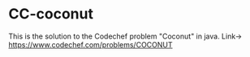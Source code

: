# CC-coconut
This is the solution to the Codechef problem "Coconut" in java. Link-> https://www.codechef.com/problems/COCONUT
